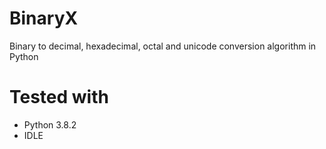 # BinaryX
Binary to decimal, hexadecimal, octal and unicode conversion algorithm in Python

# Tested with
- Python 3.8.2
- IDLE
